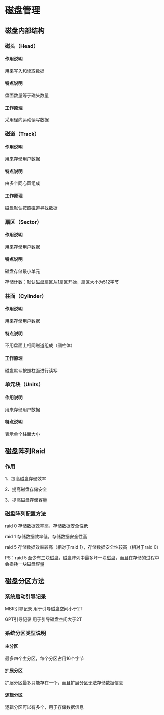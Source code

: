 # 磁盘管理

## 磁盘内部结构

### 磁头（Head）

#### 作用说明

用来写入和读取数据 

#### 特点说明

盘面数量等于磁头数量

#### 工作原理

采用径向运动读写数据

### 磁道（Track）

#### 作用说明

用来存储用户数据

#### 特点说明

由多个同心圆组成

#### 工作原理

磁盘默认按照磁道寻找数据

### 扇区（Sector）

#### 作用说明

用来存储用户数据 

#### 特点说明

磁盘存储最小单元

存储计数：默认磁盘扇区从1扇区开始，扇区大小为512字节

### 柱面（Cylinder）

#### 作用说明

用来存储用户数据 

#### 特点说明

不用盘面上相同磁道组成（圆柱体）

#### 工作原理

磁盘默认按照柱面进行读写

### 单元块（Units）

#### 作用说明

用来存储用户数据

#### 特点说明

表示单个柱面大小

## 磁盘阵列Raid

### 作用

1、提高磁盘存储效率

2、提高磁盘存储安全

3、提高磁盘存储容量

### 磁盘阵列配置方法

raid 0 存储数据效率高，存储数据安全性低

raid 1 存储数据效率低，存储数据安全性高

raid 5 存储数据效率较高（相对于raid 1），存储数据安全性较高（相对于raid 0）

PS：raid 5
至少有三块磁盘，磁盘阵列中最多坏一块磁盘，而且在存储的过程中会损耗一块磁盘容量

## 磁盘分区方法

### 系统启动引导记录

MBR引导记录 用于引导磁盘空间小于2T

GPT引导记录 用于引导磁盘空间大于2T

### 系统分区类型说明

#### 主分区

最多四个主分区，每个分区占用16个字节

#### 扩展分区

扩展分区最多只能存在一个，而且扩展分区无法存储数据信息

#### 逻辑分区

逻辑分区可以有多个，用于存储数据信息

